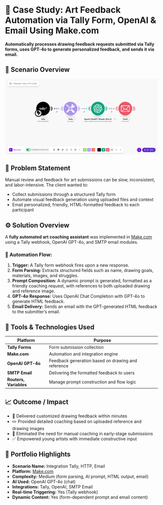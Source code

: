 
# 📌 Case Study: Art Feedback Automation via Tally Form, OpenAI & Email Using Make.com  
**Automatically processes drawing feedback requests submitted via Tally forms, uses GPT-4o to generate personalized feedback, and sends it via email.**

## 🔁 Scenario Overview

![Make.com Scenario Screenshot](/public/images/make/art-feedback-automation.png)

## 🧠 Problem Statement  
Manual review and feedback for art submissions can be slow, inconsistent, and labor-intensive. The client wanted to:
- Collect submissions through a structured Tally form
- Automate visual feedback generation using uploaded files and context
- Email personalized, friendly, HTML-formatted feedback to each participant

## ⚙️ Solution Overview  
A **fully automated art coaching assistant** was implemented in [Make.com](https://make.com) using a Tally webhook, OpenAI GPT-4o, and SMTP email modules.

### 🔄 Automation Flow:
1. **Trigger:** A Tally form webhook fires upon a new response.
2. **Form Parsing:** Extracts structured fields such as name, drawing goals, materials, images, and struggles.
3. **Prompt Composition:** A dynamic prompt is generated, formatted as a friendly coaching request, with references to both uploaded drawing and reference image.
4. **GPT-4o Response:** Uses OpenAI Chat Completion with GPT-4o to generate HTML feedback.
5. **Email Delivery:** Sends an email with the GPT-generated HTML feedback to the submitter’s email.

## 🔨 Tools & Technologies Used  

| Platform | Purpose |
|----------|---------|
| **Tally Forms** | Form submission collection |
| **Make.com** | Automation and integration engine |
| **OpenAI GPT-4o** | Feedback generation based on drawing and reference |
| **SMTP Email** | Delivering the formatted feedback to users |
| **Routers, Variables** | Manage prompt construction and flow logic |

## 📈 Outcome / Impact  
- 🧠 Delivered customized drawing feedback within minutes  
- ✏️ Provided detailed coaching based on uploaded reference and drawing images  
- 💬 Eliminated the need for manual coaching in early-stage submissions  
- ✅ Empowered young artists with immediate constructive input  

## 📌 Portfolio Highlights  
- **Scenario Name:** Integration Tally, HTTP, Email  
- **Platform:** [Make.com](https://make.com)  
- **Complexity:** Medium (form parsing, AI prompt, HTML output, email)  
- **AI Used:** OpenAI GPT-4o (chat)  
- **Integrations:** Tally, OpenAI, SMTP Email  
- **Real-time Triggering:** Yes (Tally webhook)  
- **Dynamic Content:** Yes (form-dependent prompt and email content)
